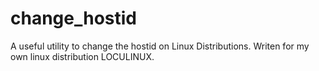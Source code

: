 change_hostid
=============

A useful utility to change the hostid on Linux Distributions. Writen for my own linux distribution LOCULINUX.
